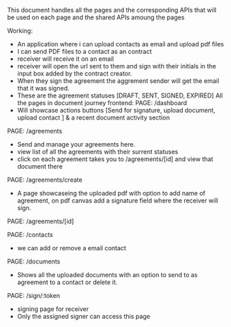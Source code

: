 This document handles all the pages and the corresponding APIs that will be used on each page and the shared APIs amoung the pages

Working:
- An application where i can upload contacts as email and upload pdf files
- I can send PDF files to a contact as an contract
- receiver will receive it on an email
- receiver will open the url sent to them and sign with their initials in the input box added by the contract creator.
- When they sign the agreement the aggrement sender will get the email that it was signed.
- These are the agreement statuses [DRAFT, SENT, SIGNED, EXPIRED]
All the pages in document journey frontend:
PAGE: /dashboard
- Will showcase actions buttons [Send for signature, upload document, upload contact ] & a recent document activity section

PAGE: /agreements
- Send and manage your agreements here.
- view list of all the agreements with their surrent statuses
- click on each agreement takes you to /agreements/[id] and view that document there

PAGE: /agreements/create
- A page showcaseing the uploaded pdf with option to add name of agreement, on pdf canvas add a signature field where the receiver will sign.

PAGE: /agreements/[id]

PAGE: /contacts
- we can add or remove a email contact

PAGE: /documents
- Shows all the uploaded documents with an option to send to as agreement to a contact or delete it.

PAGE: /sign/:token	
- signing page for receiver
- Only the assigned signer can access this page